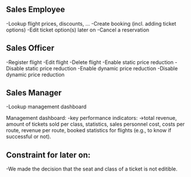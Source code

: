 ## Sales Employee
-Lookup flight prices, discounts, ...
-Create booking (incl. adding ticket options)
-Edit ticket option(s) later on
-Cancel a reservation

## Sales Officer
-Register flight
-Edit flight
-Delete flight
-Enable static price reduction
-Disable static price reduction
-Enable dynamic price reduction
-Disable dynamic price reduction


## Sales Manager
-Lookup management dashboard

Management dashboard:
-key performance indicators: 
  ->total revenue, amount of tickets sold per class, 
  statistics, sales personnel cost, costs per route, revenue per route, 
  booked statistics for flights (e.g., to know if successful or not).






## Constraint for later on:
-We made the decision that the seat and class of a ticket is not editible.
